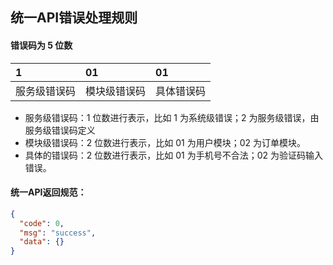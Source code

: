 ## 统一API错误处理规则

[//]: # (- 服务级错误码需在 `internal/pkg/code` 包中进行定义。)

#### 错误码为 5 位数

| 1 | 01 | 01 |
| :------ | :------ | :------ |
| 服务级错误码 | 模块级错误码 | 具体错误码 |

- 服务级错误码：1 位数进行表示，比如 1 为系统级错误；2 为服务级错误，由服务级错误码定义
- 模块级错误码：2 位数进行表示，比如 01 为用户模块；02 为订单模块。
- 具体的错误码：2 位数进行表示，比如 01 为手机号不合法；02 为验证码输入错误。

#### 统一API返回规范：

```json
{
  "code": 0,
  "msg": "success",
  "data": {}
}

```